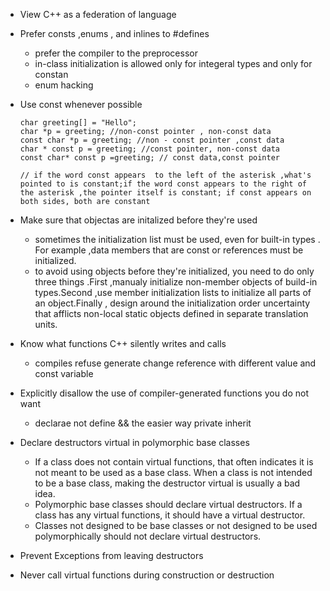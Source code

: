 - View C++ as a federation of language
- Prefer consts ,enums , and inlines to #defines
	- prefer the compiler to the preprocessor
	- in-class initialization is allowed only for integeral types and only for constan
	-  enum hacking
- Use const whenever possible
	
	```
	char greeting[] = "Hello";
	char *p = greeting; //non-const pointer , non-const data
	const char *p = greeting; //non - const pointer ,const data 
	char * const p = greeting; //const pointer, non-const data
	const char* const p =greeting; // const data,const pointer
	
	// if the word const appears  to the left of the asterisk ,what's pointed to is constant;if the word const appears to the right of the asterisk ,the pointer itself is constant; if const appears on both sides, both are constant
	```
	
- Make sure that  objectas are initalized before they're used 
	- sometimes the initialization list must be used, even for built-in types . For example ,data members that are const or references must be initialized.
	- to avoid using objects before they're initialized, you need to do only three things .First ,manualy initialize non-member objects of build-in types.Second ,use member initialization lists to initialize all parts of an object.Finally , design around the initialization order uncertainty that afflicts non-local static objects defined in separate translation units.
- Know what functions C++ silently writes and calls
	- compiles refuse  generate  change reference with different value and const variable
- Explicitly disallow the use of compiler-generated functions you do not want
	- declarae not define   && the easier way private inherit 
- Declare destructors virtual in polymorphic base classes
	- If a class does not contain virtual functions, that often indicates it is not meant to be used as a base class. When a class is not intended to be a base class, making the destructor virtual is usually a bad idea.
	- Polymorphic base classes should declare virtual destructors. If a class has any virtual functions, it should have a virtual destructor.
	- Classes not designed to be base classes or not designed to be used polymorphically should not declare virtual destructors.
- Prevent Exceptions from leaving destructors
- Never call virtual functions during construction or destruction 


